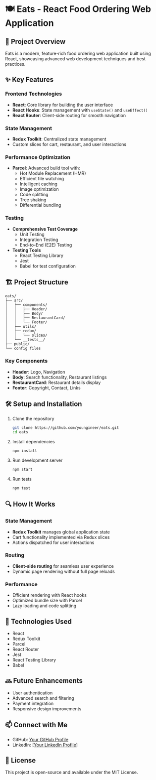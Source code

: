 # 🍽️ Eats - React Food Ordering Web Application

## 🚀 Project Overview

Eats is a modern, feature-rich food ordering web application built using React, showcasing advanced web development techniques and best practices.

## ✨ Key Features

### Frontend Technologies
- **React**: Core library for building the user interface
- **React Hooks**: State management with `useState()` and `useEffect()`
- **React Router**: Client-side routing for smooth navigation

### State Management
- **Redux Toolkit**: Centralized state management
- Custom slices for cart, restaurant, and user interactions

### Performance Optimization
- **Parcel**: Advanced build tool with:
  - Hot Module Replacement (HMR)
  - Efficient file watching
  - Intelligent caching
  - Image optimization
  - Code splitting
  - Tree shaking
  - Differential bundling

### Testing
- **Comprehensive Test Coverage**
  - Unit Testing
  - Integration Testing
  - End-to-End (E2E) Testing
- **Testing Tools**
  - React Testing Library
  - Jest
  - Babel for test configuration

## 🏗️ Project Structure

```
eats/
├── src/
│   ├── components/
│   │   ├── Header/
│   │   ├── Body/
│   │   ├── RestaurantCard/
│   │   └── Footer/
│   ├── utils/
│   ├── redux/
│   │   └── slices/
│   └── __tests__/
├── public/
└── config files
```

### Key Components
- **Header**: Logo, Navigation
- **Body**: Search functionality, Restaurant listings
- **RestaurantCard**: Restaurant details display
- **Footer**: Copyright, Contact, Links

## 🛠️ Setup and Installation

1. Clone the repository
   ```bash
   git clone https://github.com/youngineer/eats.git
   cd eats
   ```

2. Install dependencies
   ```bash
   npm install
   ```

3. Run development server
   ```bash
   npm start
   ```

4. Run tests
   ```bash
   npm test
   ```

## 🔍 How It Works

### State Management
- **Redux Toolkit** manages global application state
- Cart functionality implemented via Redux slices
- Actions dispatched for user interactions

### Routing
- **Client-side routing** for seamless user experience
- Dynamic page rendering without full page reloads

### Performance
- Efficient rendering with React hooks
- Optimized bundle size with Parcel
- Lazy loading and code splitting

## 🌟 Technologies Used

- React
- Redux Toolkit
- Parcel
- React Router
- Jest
- React Testing Library
- Babel

## 🔜 Future Enhancements
- User authentication
- Advanced search and filtering
- Payment integration
- Responsive design improvements

## 📫 Connect with Me
- GitHub: [Your GitHub Profile](https://github.com/youngineer)
- LinkedIn: [[Your LinkedIn Profile]](https://www.linkedin.com/in/kartikyes/)

## 📄 License
This project is open-source and available under the MIT License.
